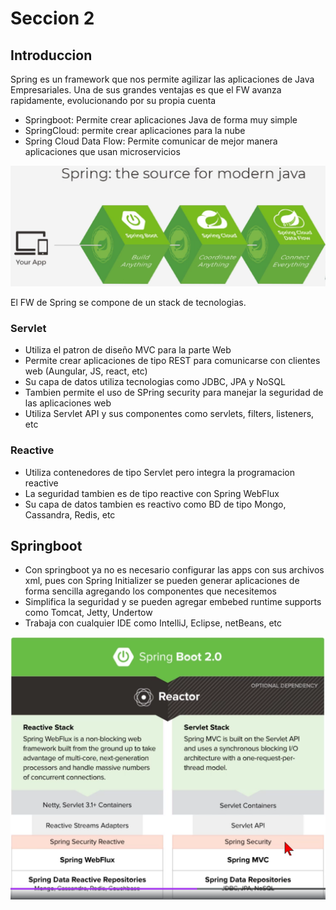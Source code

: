 # Seccion 2
## Introduccion

Spring es un framework que nos permite agilizar las aplicaciones de Java Empresariales. Una de sus grandes ventajas es que el FW avanza rapidamente, evolucionando por su propia cuenta

- Springboot: Permite crear aplicaciones Java de forma muy simple
- SpringCloud: permite crear aplicaciones para la nube
- Spring Cloud Data Flow: Permite comunicar de mejor manera aplicaciones que usan microservicios

![img.png](img.png)

El FW de Spring se compone de un stack de tecnologias.

### Servlet
- Utiliza el patron de diseño MVC para la parte Web 
- Permite crear aplicaciones de tipo REST para comunicarse con clientes web (Aungular, JS, react, etc)
- Su capa de datos utiliza tecnologias como JDBC, JPA y NoSQL
- Tambien permite el uso de SPring security para manejar la seguridad de las aplicaciones web
- Utiliza Servlet API y sus componentes como servlets, filters, listeners, etc

### Reactive
- Utiliza contenedores de tipo Servlet pero integra la programacion reactive
- La seguridad tambien es de tipo reactive con Spring WebFlux
- Su capa de datos tambien es reactivo como BD de tipo Mongo, Cassandra, Redis, etc

## Springboot
- Con springboot ya no es necesario configurar las apps con sus archivos xml, pues con Spring Initializer se pueden generar aplicaciones de forma sencilla agregando los componentes que necesitemos
- Simplifica la seguridad y se pueden agregar embebed runtime supports como Tomcat, Jetty, Undertow
- Trabaja con cualquier IDE como IntelliJ, Eclipse, netBeans, etc

![img_1.png](img_1.png)
